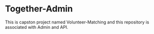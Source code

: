 # Together-Admin

This is capston project named Volunteer-Matching and this repository is associated with Admin and API.

<p align="center"><img src='KakaoTalk_20180529_021053769.gif></img></p>

